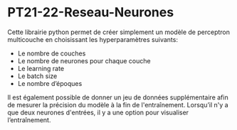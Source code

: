 # PT21-22-Reseau-Neurones

Cette librairie python permet de créer simplement un modèle de perceptron multicouche en choisissant les hyperparamètres suivants:
 - Le nombre de couches
 - Le nombre de neurones pour chaque couche
 - Le learning rate
 - Le batch size
 - Le nombre d’époques

 Il est également possible de donner un jeu de données supplémentaire afin de mesurer la précision du modèle à la fin de l'entraînement. Lorsqu’il n'y a que deux neurones d'entrées, il y a une option pour visualiser l’entraînement.